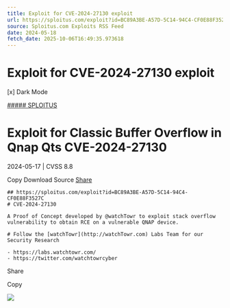 ```yaml
---
title: Exploit for CVE-2024-27130 exploit
url: https://sploitus.com/exploit?id=BC89A3BE-A57D-5C14-94C4-CF0E88F3527C&utm_source=rss&utm_medium=rss
source: Sploitus.com Exploits RSS Feed
date: 2024-05-18
fetch_date: 2025-10-06T16:49:35.973618
---
```


# Exploit for CVE-2024-27130 exploit

[x]
Dark Mode

[##### SPLOITUS](/)

# Exploit for Classic Buffer Overflow in Qnap Qts CVE-2024-27130

2024-05-17 | CVSS 8.8

Copy
Download
Source
[Share](#share-url)

```
## https://sploitus.com/exploit?id=BC89A3BE-A57D-5C14-94C4-CF0E88F3527C
# CVE-2024-27130

A Proof of Concept developed by @watchTowr to exploit stack overflow vulnerability to obtain RCE on a vulnerable QNAP device.

# Follow the [watchTowr](http://watchTowr.com) Labs Team for our Security Research

- https://labs.watchtowr.com/
- https://twitter.com/watchtowrcyber
```

Share

Copy

![](https://mc.yandex.ru/watch/54912310)